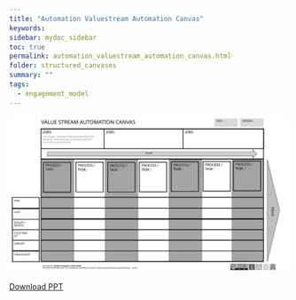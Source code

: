 ```yaml
---
title: "Automation Valuestream Automation Canvas"
keywords: 
sidebar: mydoc_sidebar
toc: true
permalink: automation_valuestream_automation_canvas.html
folder: structured_canvases
summary: ""
tags: 
  - engagement_model
---
```




![image001](media/automation_valuestream_automation_canvas.svg)

[Download PPT](media/ppt/automation_valuestream_automation_canvas.pptx)